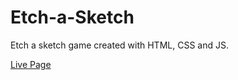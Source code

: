 <h1>Etch-a-Sketch</h1>

<p>Etch a sketch game created with HTML, CSS and JS.</p>

<a href="https://soul-remix.github.io/Etch-a-sketch/">Live Page</a>
